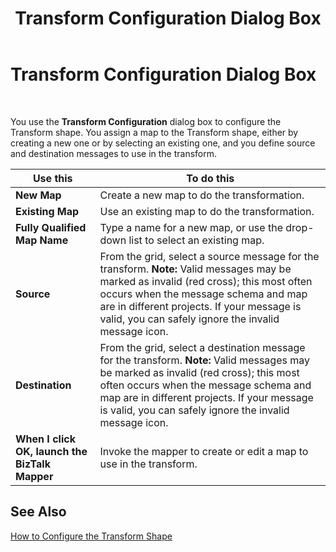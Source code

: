 ﻿---
title: Transform Configuration Dialog Box
TOCTitle: Transform Configuration Dialog Box
ms:assetid: 7956489d-94ac-4e7d-b3a2-4a2fc059fd3c
ms:mtpsurl: https://msdn.microsoft.com/en-us/library/Aa560924(v=BTS.80)
ms:contentKeyID: 51529077
ms.date: 08/30/2017
mtps_version: v=BTS.80
f1_keywords:
- bts10.orch.transform.config
---

# Transform Configuration Dialog Box

 

You use the **Transform Configuration** dialog box to configure the Transform shape. You assign a map to the Transform shape, either by creating a new one or by selecting an existing one, and you define source and destination messages to use in the transform.

<table>
<thead>
<tr class="header">
<th>Use this</th>
<th>To do this</th>
</tr>
</thead>
<tbody>
<tr class="odd">
<td><strong>New Map</strong></td>
<td>Create a new map to do the transformation.</td>
</tr>
<tr class="even">
<td><strong>Existing Map</strong></td>
<td>Use an existing map to do the transformation.</td>
</tr>
<tr class="odd">
<td><strong>Fully Qualified Map Name</strong></td>
<td>Type a name for a new map, or use the drop-down list to select an existing map.</td>
</tr>
<tr class="even">
<td><strong>Source</strong></td>
<td>From the grid, select a source message for the transform. <strong>Note:</strong> Valid messages may be marked as invalid (red cross); this most often occurs when the message schema and map are in different projects. If your message is valid, you can safely ignore the invalid message icon.</td>
</tr>
<tr class="odd">
<td><strong>Destination</strong></td>
<td>From the grid, select a destination message for the transform. <strong>Note:</strong> Valid messages may be marked as invalid (red cross); this most often occurs when the message schema and map are in different projects. If your message is valid, you can safely ignore the invalid message icon.</td>
</tr>
<tr class="even">
<td><strong>When I click OK, launch the BizTalk Mapper</strong></td>
<td>Invoke the mapper to create or edit a map to use in the transform.</td>
</tr>
</tbody>
</table>


## See Also

[How to Configure the Transform Shape](https://msdn.microsoft.com/library/aa547996\(v=bts.80\))

